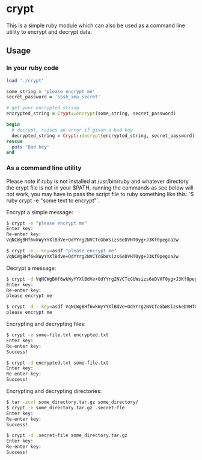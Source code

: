 # crypt

This is a simple ruby module which can also be used as a command line utility to encrypt and decrypt data.

## Usage

### In your ruby code

```ruby
load './crypt'

some_string = 'please encrypt me'
secret_password = 'sssh_ima_secret'

# get your encrypted string
encrypted_string = Crypt::encrypt(some_string, secret_password)

begin
  # decrypt, raises an error if given a bad key
  decrypted_string = Crypt::decrypt(encrypted_string, secret_password)
rescue
  puts 'Bad key'
end
```

### As a command line utility

Please note if ruby is not installed at /usr/bin/ruby and whatever directory the crypt file is not in your $PATH, running the commands as see below will not work, you may have to pass the script file to ruby something like this: `$ ruby crypt -e "some text to encrypt"`.

Encrypt a simple message:
```bash
$ crypt -e "please encrypt me"
Enter key:
Re-enter key:
VqNCWgBHf6wkWyYYXlBdVe+OdYYrg2NVCTcGbWsizs6eDVHT0yg+J3Kf0pegUa2w
```

```bash
$ crypt -e --key=asdf "please encrypt me"
VqNCWgBHf6wkWyYYXlBdVe+OdYYrg2NVCTcGbWsizs6eDVHT0yg+J3Kf0pegUa2w
```

Decrypt a message:
```bash
$ crypt -d VqNCWgBHf6wkWyYYXlBdVe+OdYYrg2NVCTcGbWsizs6eDVHT0yg+J3Kf0pegUa2w
Enter key:
Re-enter key:
please encrypt me
```

```bash
$ crypt -d --key=asdf VqNCWgBHf6wkWyYYXlBdVe+OdYYrg2NVCTcGbWsizs6eDVHT0yg+J3Kf0pegUa2w
please encrypt me
```

Encrypting and decrypting files:
```bash
$ crypt -e some-file.txt encrypted.txt
Enter key:
Re-enter key:
Success!

```
```bash
$ crypt -d encrypted.txt some-file.txt
Enter key:
Re-enter key:
Success!
```

Encrypting and decrypting directories:
```bash
$ tar -zcvf some_directory.tar.gz some_directory/
$ crypt -e some_directory.tar.gz .secret-fle
Enter key:
Re-enter key:
Success!

```
```bash
$ crypt -d .secret-file some_directory.tar.gz
Enter key:
Re-enter key:
Success!
```
